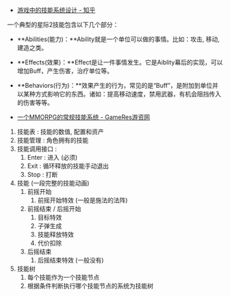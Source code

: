 - [游戏中的技能系统设计 - 知乎](https://zhuanlan.zhihu.com/p/83817526)


一个典型的星际2技能包含以下几个部分：

- **Abilities(能力)：**Ability就是一个单位可以做的事情。比如：攻击, 移动, 建造之类。
- **Effects(效果)：**Effect是让一件事情发生。它是Aiblity幕后的实现，可以增加Buff，产生伤害，治疗单位等。
- **Behaviors(行为)：**效果产生的行为，常见的是“Buff”，是附加到单位并以某种方式影响它的东西。诸如：提高移动速度，禁用武器，有机会阻挡传入的伤害等等。

- [一个MMORPG的常规技能系统 - GameRes游资网](https://www.gameres.com/729192.html)

1. 技能表 : 技能的数值, 配置和资产
2. 技能管理 : 角色拥有的技能
3. 技能调用接口 : 
	1. Enter : 进入 (必须)
	2. Exit : 循环释放的技能手动退出
	3. Stop : 打断
4. 技能 (一段完整的技能动画)
	1. 前摇开始
		1. 前摇开始特效 (一般是施法的法阵)
	2. 前摇结束 / 后摇开始
		1. 目标特效
		2. 子弹生成
		3. 技能释放特效
		4. 代价扣除
	3. 后摇结束
		1. 后摇结束特效 (一般没有)
5. 技能树
	1. 每个技能作为一个技能节点
	2. 根据条件判断执行哪个技能节点的系统为技能树